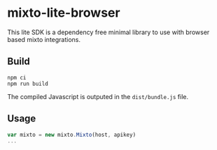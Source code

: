 # mixto-lite-browser

This lite SDK is a dependency free minimal library to use with browser based mixto integrations. 

## Build
```
npm ci
npm run build
```

The compiled Javascript is outputed in the `dist/bundle.js` file. 

## Usage
```js
var mixto = new mixto.Mixto(host, apikey)
...
```